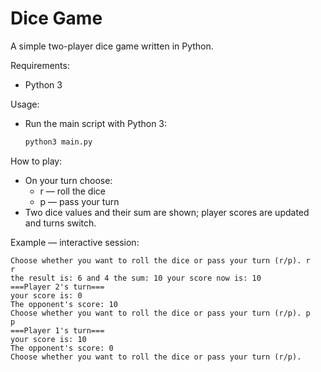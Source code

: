# Dice Game

A simple two-player dice game written in Python.

Requirements:
- Python 3

Usage:
- Run the main script with Python 3:
  ```bash
  python3 main.py
  ```

How to play:
- On your turn choose:
  - r — roll the dice
  - p — pass your turn
- Two dice values and their sum are shown; player scores are updated and turns switch.

Example — interactive session:
```text
Choose whether you want to roll the dice or pass your turn (r/p). r
r
the result is: 6 and 4 the sum: 10 your score now is: 10
===Player 2's turn===
your score is: 0
The opponent's score: 10
Choose whether you want to roll the dice or pass your turn (r/p). p
p
===Player 1's turn===
your score is: 10
The opponent's score: 0
Choose whether you want to roll the dice or pass your turn (r/p).
```
